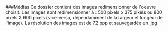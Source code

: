 ###Médias
Ce dossier contient des images redimensionner de l'oeuvre choisit. Les images sont redimensionner à : 500 pixels x 375 pixels ou 800 pixels X 600 pixels (vice-versa, dépendamment de la largeur et longeur de l'image). La résolution des images est de 72 ppp et sauvegardée en .jpg
